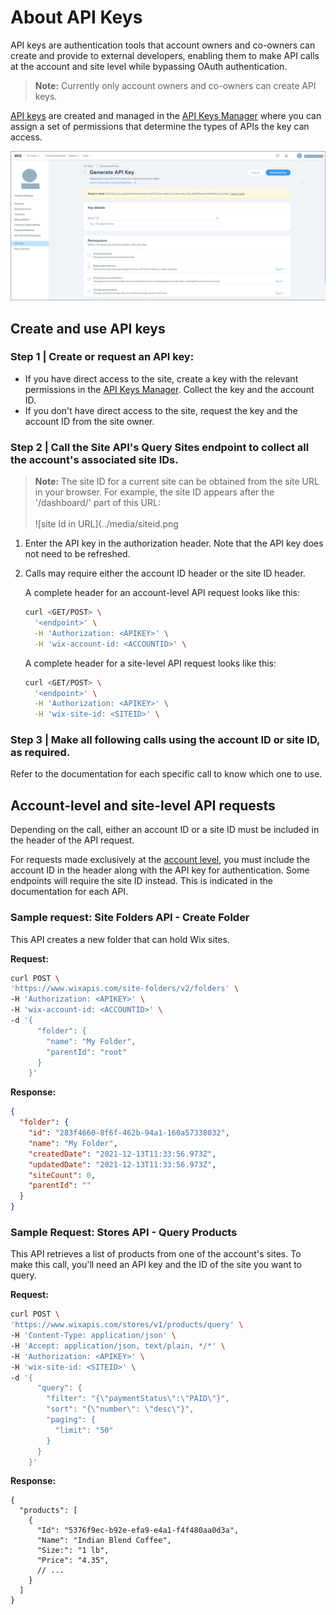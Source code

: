 # About API Keys

API keys are authentication tools that account owners and co-owners can create and provide to external developers, enabling them to make API calls at the account and site level while bypassing OAuth authentication. 

> **Note:**
> Currently only account owners and co-owners can create API keys. 

[API keys](https://support.wix.com/en/article/about-wix-api-keys) are created and managed in the [API Keys Manager](https://manage.wix.com/account/api-keys) where you can assign a set of permissions that determine the types of APIs the key can access.

![API Keys Manager](../media/APIKeysManager.jpg)

## Create and use API keys

### Step 1 | Create or request an API key:
- If you have direct access to the site, create a key with the relevant permissions in the [API Keys Manager](https://manage.wix.com/account/api-keys). Collect the key and the account ID.
- If you don't have direct access to the site, request the key and the account ID from the site owner.  

### Step 2 | Call the Site API's **Query Sites** endpoint to collect all the account's associated site IDs.

  > **Note:**
  > The site ID for a current site can be obtained from the site URL in your browser.
  > For example, the site ID appears after the '/dashboard/' part of this URL: <br />
  > <br />
  > ![site Id in URL](../media/siteid.png

  1. Enter the API key in the authorization header. Note that the API key does not need to be refreshed.  
  2. Calls may require either the account ID header or the site ID header. 

      A complete header for an account-level API request looks like this:
      ```sh
      curl <GET/POST> \
        '<endpoint>' \
        -H 'Authorization: <APIKEY>' \
        -H 'wix-account-id: <ACCOUNTID>' \
      ```

      A complete header for a site-level API request looks like this:
      ```sh
      curl <GET/POST> \
        '<endpoint>' \
        -H 'Authorization: <APIKEY>' \
        -H 'wix-site-id: <SITEID>' \
      ```

### Step 3 | Make all following calls using the account ID or site ID, as required.
Refer to the documentation for each specific call to know which one to use.

## Account-level and site-level API requests

Depending on the call, either an account ID or a site ID must be included in the header of the API request.

For requests made exclusively at the [account level](https://dev.wix.com/docs/rest/account-level/about-account-level-apis), you must include the account ID in the header along with the API key for authentication. Some endpoints will require the site ID instead. This is indicated in the documentation for each API.

### Sample request: Site Folders API - Create Folder

This API creates a new folder that can hold Wix sites.

**Request:**

```sh
curl POST \
'https://www.wixapis.com/site-folders/v2/folders' \
-H 'Authorization: <APIKEY>' \
-H 'wix-account-id: <ACCOUNTID>' \
-d '{
      "folder": {
        "name": "My Folder",
        "parentId": "root"
      }
    }'
```

**Response:**

```json
{
  "folder": {
    "id": "283f4660-8f6f-462b-94a1-160a57338032",
    "name": "My Folder",
    "createdDate": "2021-12-13T11:33:56.973Z",
    "updatedDate": "2021-12-13T11:33:56.973Z",
    "siteCount": 0,
    "parentId": ""
  }
}
```

### Sample Request: Stores API - Query Products

This API retrieves a list of products from one of the account's sites. To make this call, you'll need an API key and the ID of the site you want to query.

**Request:**

```sh
curl POST \
'https://www.wixapis.com/stores/v1/products/query' \
-H 'Content-Type: application/json' \
-H 'Accept: application/json, text/plain, */*' \
-H 'Authorization: <APIKEY>' \
-H 'wix-site-id: <SITEID>' \
-d '{
      "query": {
        "filter": "{\"paymentStatus\":\"PAID\"}",
        "sort": "{\"number\": \"desc\"}",
        "paging": {
          "limit": "50"
        }
      }
    }'
```

**Response:**

```json:
{
  "products": [
    {
      "Id": "5376f9ec-b92e-efa9-e4a1-f4f480aa0d3a",
      "Name": "Indian Blend Coffee",
      "Size:": "1 lb",
      "Price": "4.35",
      // ...
    }
  ]
}
```
